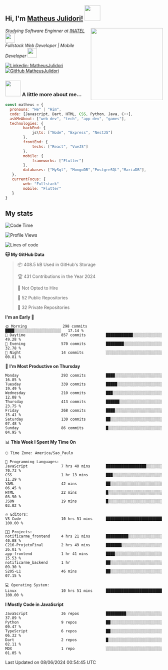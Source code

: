 <h2> Hi, I'm <a href="https://matheusjulidori.github.io" target="_blank">Matheus Julidori!</a> <img src="https://media.giphy.com/media/12oufCB0MyZ1Go/giphy.gif" width="50"></h2>
<img align='right' src="https://media.giphy.com/media/3oKIPnAiaMCws8nOsE/giphy.gif" width="230" height="auto">
<p><em>Studying Software Enginner at <a href="http://www.inatel.br" target="_blank">INATEL</a><img src="https://media.giphy.com/media/fYSnHlufseco8Fh93Z/giphy.gif" width="30"></br>
  Fullstack Web Developer | Mobile Developer <img src="https://media.giphy.com/media/WUlplcMpOCEmTGBtBW/giphy.gif" width="30">
</em></p>

[![Linkedin: MatheusJulidori](https://img.shields.io/badge/-MatheusJulidori-blue?style=flat-square&logo=Linkedin&logoColor=white&link=https://www.linkedin.com/in/MatheusJulidori/)](https://www.linkedin.com/in/MatheusJulidori/)
[![GitHub MatheusJulidori](https://img.shields.io/github/followers/matheusjulidori?label=follow&style=social)](https://github.com/MatheusJulidori)


### <img src="https://media.giphy.com/media/VgCDAzcKvsR6OM0uWg/giphy.gif" width="50"> A little more about me...  

```javascript
const matheus = {
  pronouns: "He" | "Him",
  code: [Javascript, Dart, HTML, CSS, Python, Java, C++],
  askMeAbout: ["web dev", "tech", "app dev", "games"],
  technologies: {
        backEnd: {
            js\ts: ["Node", "Express", "NestJS"]
        },
        frontEnd: {
            techs: ["React", "VueJS"]
        },
        mobile: {
            frameworks: ["Flutter"]
        },
        databases: ["MySql", "MongoDB","PostgreSQL","MariaDB"],
   },
   currentFocus: {
        web: "Fullstack"
        mobile: "Flutter"
   }
}
```
<h2>My stats</h2>

<!--START_SECTION:waka-->
![Code Time](http://img.shields.io/badge/Code%20Time-626%20hrs%2037%20mins-blue)

![Profile Views](http://img.shields.io/badge/Profile%20Views-0-blue)

![Lines of code](https://img.shields.io/badge/From%20Hello%20World%20I%27ve%20Written-6.7%20million%20lines%20of%20code-blue)

**🐱 My GitHub Data** 

> 📦 408.5 kB Used in GitHub's Storage 
 > 
> 🏆 431 Contributions in the Year 2024
 > 
> 🚫 Not Opted to Hire
 > 
> 📜 52 Public Repositories 
 > 
> 🔑 32 Private Repositories 
 > 
**I'm an Early 🐤** 

```text
🌞 Morning                298 commits         ████░░░░░░░░░░░░░░░░░░░░░   17.14 % 
🌆 Daytime                857 commits         ████████████░░░░░░░░░░░░░   49.28 % 
🌃 Evening                570 commits         ████████░░░░░░░░░░░░░░░░░   32.78 % 
🌙 Night                  14 commits          ░░░░░░░░░░░░░░░░░░░░░░░░░   00.81 % 
```
📅 **I'm Most Productive on Thursday** 

```text
Monday                   293 commits         ████░░░░░░░░░░░░░░░░░░░░░   16.85 % 
Tuesday                  339 commits         █████░░░░░░░░░░░░░░░░░░░░   19.49 % 
Wednesday                210 commits         ███░░░░░░░░░░░░░░░░░░░░░░   12.08 % 
Thursday                 413 commits         ██████░░░░░░░░░░░░░░░░░░░   23.75 % 
Friday                   268 commits         ████░░░░░░░░░░░░░░░░░░░░░   15.41 % 
Saturday                 130 commits         ██░░░░░░░░░░░░░░░░░░░░░░░   07.48 % 
Sunday                   86 commits          █░░░░░░░░░░░░░░░░░░░░░░░░   04.95 % 
```


📊 **This Week I Spent My Time On** 

```text
🕑︎ Time Zone: America/Sao_Paulo

💬 Programming Languages: 
JavaScript               7 hrs 40 mins       ██████████████████░░░░░░░   70.73 % 
CSS                      1 hr 13 mins        ███░░░░░░░░░░░░░░░░░░░░░░   11.29 % 
YAML                     42 mins             ██░░░░░░░░░░░░░░░░░░░░░░░   06.45 % 
HTML                     22 mins             █░░░░░░░░░░░░░░░░░░░░░░░░   03.50 % 
JSON                     19 mins             █░░░░░░░░░░░░░░░░░░░░░░░░   03.02 % 

🔥 Editors: 
VS Code                  10 hrs 51 mins      █████████████████████████   100.00 % 

🐱‍💻 Projects: 
notificarme_frontend     4 hrs 21 mins       ██████████░░░░░░░░░░░░░░░   40.08 % 
C216-ProjetoFinal        2 hrs 49 mins       ███████░░░░░░░░░░░░░░░░░░   26.01 % 
app-frontend             1 hr 41 mins        ████░░░░░░░░░░░░░░░░░░░░░   15.53 % 
notificarme_backend      1 hr                ██░░░░░░░░░░░░░░░░░░░░░░░   09.30 % 
S205-L1                  46 mins             ██░░░░░░░░░░░░░░░░░░░░░░░   07.15 % 

💻 Operating System: 
Linux                    10 hrs 51 mins      █████████████████████████   100.00 % 
```

**I Mostly Code in JavaScript** 

```text
JavaScript               36 repos            █████████░░░░░░░░░░░░░░░░   37.89 % 
Python                   9 repos             ██░░░░░░░░░░░░░░░░░░░░░░░   09.47 % 
TypeScript               6 repos             ██░░░░░░░░░░░░░░░░░░░░░░░   06.32 % 
Dart                     2 repos             █░░░░░░░░░░░░░░░░░░░░░░░░   02.11 % 
MDX                      1 repo              ░░░░░░░░░░░░░░░░░░░░░░░░░   01.05 % 
```




 Last Updated on 08/06/2024 00:54:45 UTC
<!--END_SECTION:waka-->
